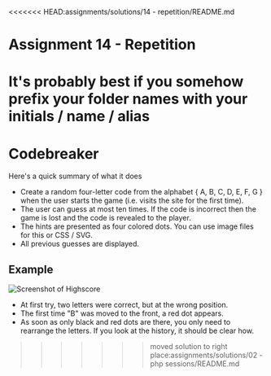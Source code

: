<<<<<<< HEAD:assignments/solutions/14 - repetition/README.md
# Assignment 14 - Repetition #
It's probably best if you somehow prefix your folder names with your initials / name / alias
=======
# Codebreaker 

Here's a quick summary of what it does

- Create a random four-letter code from the alphabet { A, B, C, D, E, F, G } when the user starts the game (i.e. visits the site for the first time).
- The user can guess at most ten times. If the code is incorrect then the game is lost and the code is revealed to the player.
- The hints are presented as four colored dots. You can use image files for this or CSS / SVG.
- All previous guesses are displayed.


## Example
![Screenshot of Highscore](codebreaker-screenshot.png)

- At first try, two letters were correct, but at the wrong position. 
- The first time "B" was moved to the front, a red dot appears.
- As soon as only black and red dots are there, you only need to rearrange the letters. If you look at the history, it should be clear how. 



>>>>>>> moved solution to right place:assignments/solutions/02 - php sessions/README.md


